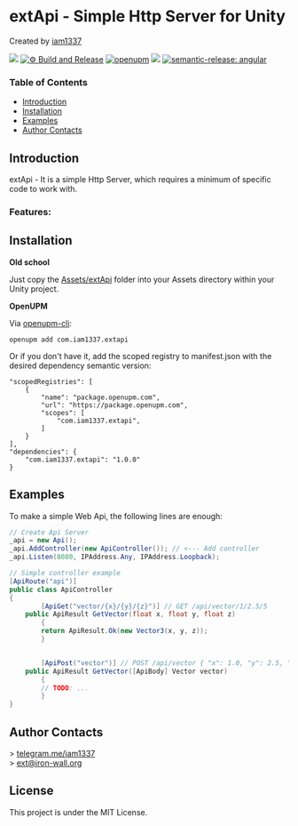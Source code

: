 # extApi - Simple Http Server for Unity

Created by [iam1337](https://github.com/iam1337)

![](https://img.shields.io/badge/unity-2022.1%20or%20later-green.svg)
[![⚙ Build and Release](https://github.com/Iam1337/extApi/actions/workflows/ci.yml/badge.svg)](https://github.com/Iam1337/extApi/actions/workflows/ci.yml)
[![openupm](https://img.shields.io/npm/v/com.iam1337.extapi?label=openupm&registry_uri=https://package.openupm.com)](https://openupm.com/packages/com.iam1337.extapi/)
[![](https://img.shields.io/github/license/iam1337/extApi.svg)](https://github.com/Iam1337/extApi/blob/master/LICENSE)
[![semantic-release: angular](https://img.shields.io/badge/semantic--release-angular-e10079?logo=semantic-release)](https://github.com/semantic-release/semantic-release)

### Table of Contents
- [Introduction](#introduction)
- [Installation](#installation)
- [Examples](#examples)
- [Author Contacts](#author-contacts)

## Introduction
extApi - It is a simple Http Server, which requires a minimum of specific code to work with. 

### Features:

## Installation
**Old school**

Just copy the [Assets/extApi](Assets/extApi) folder into your Assets directory within your Unity project.

**OpenUPM**

Via [openupm-cli](https://github.com/openupm/openupm-cli):<br>
```
openupm add com.iam1337.extapi
```

Or if you don't have it, add the scoped registry to manifest.json with the desired dependency semantic version:
```
"scopedRegistries": [
	{
		"name": "package.openupm.com",
		"url": "https://package.openupm.com",
		"scopes": [
			"com.iam1337.extapi",
		]
	}
],
"dependencies": {
	"com.iam1337.extapi": "1.0.0"
}
```

## Examples

To make a simple Web Api, the following lines are enough:
```csharp
// Create Api Server
_api = new Api();
_api.AddController(new ApiController()); // <--- Add controller
_api.Listen(8080, IPAddress.Any, IPAddress.Loopback);

// Simple controller example
[ApiRoute("api")]
public class ApiController
{
        [ApiGet("vector/{x}/{y}/{z}")] // GET /api/vector/1/2.5/5
	public ApiResult GetVector(float x, float y, float z)
        {
		return ApiResult.Ok(new Vector3(x, y, z));
        }


        [ApiPost("vector")] // POST /api/vector { "x": 1.0, "y": 2.5, "z": 5.0 }
	public ApiResult GetVector([ApiBody] Vector vector)
        {
		// TODO: ...
        }
}
```

## Author Contacts
\> [telegram.me/iam1337](http://telegram.me/iam1337) <br>
\> [ext@iron-wall.org](mailto:ext@iron-wall.org)

## License
This project is under the MIT License.

